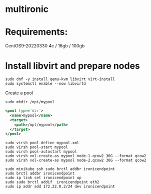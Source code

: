 # multironic
# Requirements:
CentOS9-20220330
4c / 16gb / 100gb

# Install libvirt and prepare nodes 
```
sudo dnf -y install qemu-kvm libvirt virt-install 
sudo systemctl enable --now libvirtd
```
Create a pool

`sudo mkdir /opt/mypool`
```XML
<pool type='dir'>
  <name>mypool</name>
  <target>
    <path>/opt/mypool</path>
  </target>
</pool>
```

```
sudo virsh pool-define mypool.xml
sudo virsh pool-start mypool
sudo virsh pool-autostart mypool
sudo virsh vol-create-as mypool node-1.qcow2 30G --format qcow2
sudo virsh vol-create-as mypool node-2.qcow2 30G --format qcow2
```

```
sudo minikube ssh sudo brctl addbr ironicendpoint
sudo brctl addbr ironicendpoint
sudo ip link set ironicendpoint up
sudo sudo brctl addif  ironicendpoint eth2
sudo ip addr add 172.22.0.2/24 dev ironicendpoint
```
